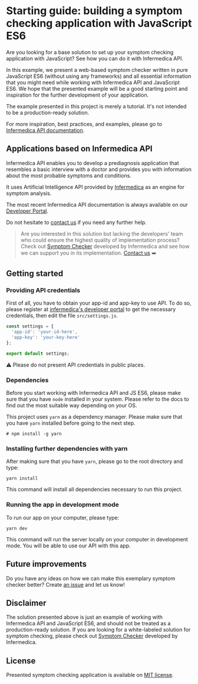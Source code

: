 # Starting guide: building a symptom checking application with JavaScript ES6

Are you looking for a base solution to set up your symptom checking application with JavaScript? See how you can do it with Infermedica API.

In this example, we present a web-based symptom checker written in pure JavaScript ES6 (without using any frameworks) and all essential information that you might need while working with Infermedica API and JavaScript ES6. We hope that the presented example will be a good starting point and inspiration for the further development of your application.

The example presented in this project is merely a tutorial. It's not intended to be a production-ready solution.

For more inspiration, best practices, and examples, please go to [Infermedica API documentation](https://developer.infermedica.com/docs/introduction).

## Applications based on Infermedica API

Infermedica API enables you to develop a prediagnosis application that resembles a basic interview with a doctor and provides you with information about the most probable symptoms and conditions.

It uses Artificial Intelligence API provided by [Infermedica](https://infermedica.com) as an engine for symptom analysis.

The most recent Infermedica API documentation is always available on our [Developer Portal](https://developer.infermedica.com/).

Do not hesitate to [contact us](support@infermedica.com) if you need any further help.

> Are you interested in this solution but lacking the developers' team who could ensure the highest quality of implementation process? Check out [Symptom Checker](https://infermedica.com/product/symptom-checker) developed by Infermedica and see how we can support you in its implementation. [Contact us](https://infermedica.com/contact) ➡️

## Getting started

### Providing API credentials

First of all, you have to obtain your app-id and app-key to use API. To do so, please register at [infermedica's developer portal](https://developer.infermedica.com) to get the necessary credentials, then edit the file `src/settings.js`.
```javascript
const settings = {
  'app-id': 'your-id-here',
  'app-key': 'your-key-here'
};

export default settings;
```

⚠️  Please do not present API credentials in public places.

### Dependencies

Before you start working with Infermedica API and JS ES6, please make sure that you have `node` installed in your system.
Please refer to the docs to find out the most suitable way depending on your OS.

This project uses `yarn` as a dependency manager. Please make sure that you have `yarn` installed before going to the next step.

`# npm install -g yarn`

### Installing further dependencies with yarn

After making sure that you have `yarn`, please go to the root directory and type:

`yarn install`

This command will install all dependencies necessary to run this project.

### Running the app in development mode

To run our app on your computer, please type:

`yarn dev`

This command will run the server locally on your computer in development mode.
You will be able to use our API with this app.

## Future improvements

Do you have any ideas on how we can make this exemplary symptom checker better? Create [an issue](https://github.com/infermedica/js-symptom-checker-example/issues/new) and let us know!

## Disclaimer

The solution presented above is just an example of working with Infermedica API and JavaScript ES6, and should not be treated as a production-ready solution. If you are looking for a white-labeled solution for symptom checking, please check out [Symptom Checker](https://infermedica.com/product/symptom-checker) developed by Infermedica.

 ## License

Presented symptom checking application is available on [MIT license](./LICENSE).
